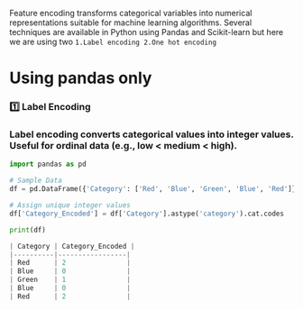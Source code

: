 Feature encoding transforms categorical variables into numerical representations suitable for machine learning algorithms.
Several techniques are available in Python using Pandas and Scikit-learn but here we are using two `1.Label encoding 2.One hot encoding`
# Using pandas only
### 1️⃣ Label Encoding
### Label encoding converts categorical values into integer values. Useful for ordinal data (e.g., low < medium < high).
```python
import pandas as pd

# Sample Data
df = pd.DataFrame({'Category': ['Red', 'Blue', 'Green', 'Blue', 'Red']})

# Assign unique integer values
df['Category_Encoded'] = df['Category'].astype('category').cat.codes

print(df)

| Category | Category_Encoded |
|----------|-----------------|
| Red      | 2               |
| Blue     | 0               |
| Green    | 1               |
| Blue     | 0               |
| Red      | 2               |


